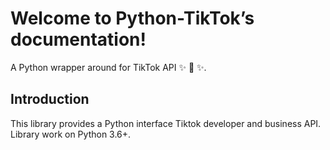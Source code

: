 # Welcome to Python-TikTok’s documentation!

A Python wrapper around for TikTok API :sparkles: :cake: :sparkles:.


## Introduction

This library provides a Python interface Tiktok developer and business API. Library work on Python 3.6+.

